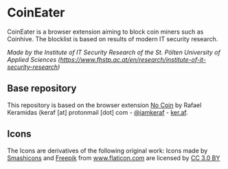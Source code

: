 # CoinEater
CoinEater is a browser extension aiming to block coin miners such as Coinhive. The blocklist is based on results of modern IT security research.

*Made by the Institute of IT Security Research of the St. Pölten University of Applied Sciences (https://www.fhstp.ac.at/en/research/institute-of-it-security-research)*

## Base repository
This repository is based on the browser extension [No Coin](https://github.com/keraf/NoCoin) by Rafael Keramidas (keraf [at] protonmail [dot] com - [@iamkeraf](https://www.twitter.com/iamkeraf) - [ker.af](https://ker.af/).

## Icons
The Icons are derivatives of the following original work:
Icons made by <a href="https://www.flaticon.com/authors/smashicons" title="Smashicons">Smashicons</a> and <a href="http://www.freepik.com" title="Freepik">Freepik</a>  from <a href="https://www.flaticon.com/" title="Flaticon">www.flaticon.com</a> are licensed by <a href="http://creativecommons.org/licenses/by/3.0/" title="Creative Commons BY 3.0" target="_blank">CC 3.0 BY</a>
